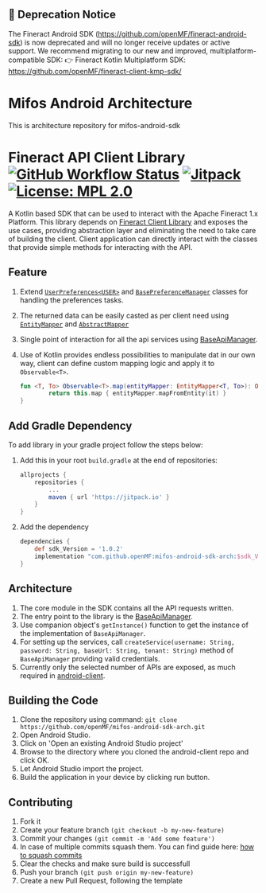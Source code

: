 ## 🚨 Deprecation Notice
The Fineract Android SDK (https://github.com/openMF/fineract-android-sdk) is now deprecated and will no longer receive updates or active support.
We recommend migrating to our new and improved, multiplatform-compatible SDK:
👉 Fineract Kotlin Multiplatform SDK: https://github.com/openMF/fineract-client-kmp-sdk/

# Mifos Android Architecture
This is architecture repository for mifos-android-sdk

# Fineract API Client Library  [![GitHub Workflow Status](https://img.shields.io/github/workflow/status/openMF/mifos-android-sdk-arch/Project%20Build)](https://github.com/openMF/mifos-android-sdk-arch/actions/workflows/build_check.yml) [![Jitpack](https://jitpack.io/v/openMF/mifos-android-sdk-arch.svg)](https://jitpack.io/#openMF/mifos-android-sdk-arch) [![License: MPL 2.0](https://img.shields.io/badge/License-MPL%202.0-brightgreen.svg)](https://opensource.org/licenses/MPL-2.0)

A Kotlin based SDK that can be used to interact with the Apache Fineract 1.x Platform. This library depends on [Fineract Client Library](https://github.com/openMF/fineract-client) and exposes the use cases, providing abstraction layer and eliminating the need to take care of building the client. Client application can directly interact with the classes that provide simple methods for interacting with the API.

## Feature
1. Extend [`UserPreferences<USER>`](https://github.com/openMF/mifos-android-sdk-arch/blob/development/core/src/main/java/org/mifos/core/sharedpreference/UserPreferences.kt) and [`BasePreferenceManager`](https://github.com/openMF/mifos-android-sdk-arch/blob/development/core/src/main/java/org/mifos/core/sharedpreference/BasePreferenceManager.kt) classes for handling the preferences tasks.
2. The returned data can be easily casted as per client need using [`EntityMapper`](https://github.com/openMF/mifos-android-sdk-arch/blob/development/core/src/main/java/org/mifos/core/data/EntityMapper.kt) and [`AbstractMapper`](https://github.com/openMF/mifos-android-sdk-arch/blob/development/core/src/main/java/org/mifos/core/data/AbstractMapper.kt)
3. Single point of interaction for all the api services using [BaseApiManager](https://github.com/openMF/mifos-android-sdk-arch/blob/development/core/src/main/java/org/mifos/core/apimanager/BaseApiManager.kt).
4. Use of Kotlin provides endless possibilities to manipulate dat in our own way, client can define custom mapping logic and apply it to `Observable<T>`.

    ```kotlin
    fun <T, To> Observable<T>.map(entityMapper: EntityMapper<T, To>): Observable<To> {
            return this.map { entityMapper.mapFromEntity(it) }
    }
    ```

## Add Gradle Dependency

To add library in your gradle project follow the steps below:

1. Add this in your root `build.gradle` at the end of repositories:
    ```groovy
    allprojects {
        repositories {
            ...
            maven { url 'https://jitpack.io' }
        }
    }
    ```
2. Add the dependency
   ```groovy
   dependencies {
       def sdk_Version = '1.0.2'
       implementation "com.github.openMF:mifos-android-sdk-arch:$sdk_Version"
   }
   ```

## Architecture
1. The core module in the SDK contains all the API requests written.
2. The entry point to the library is the [BaseApiManager](https://github.com/openMF/mifos-android-sdk-arch/blob/development/core/src/main/java/org/mifos/core/apimanager/BaseApiManager.kt).
3. Use companion object's `getInstance()` function to get the instance of the implementation of `BaseApiManager`.
4. For setting up the services, call `createService(username: String, password: String, baseUrl: String, tenant: String)` method of `BaseApiManager` providing valid credentials.
5. Currently only the selected number of APIs are exposed, as much required in [android-client](https://github.com/openMF/android-client).

## Building the Code
1. Clone the repository using command: `git clone https://github.com/openMF/mifos-android-sdk-arch.git`
2. Open Android Studio.
3. Click on 'Open an existing Android Studio project'
4. Browse to the directory where you cloned the android-client repo and click OK.
5. Let Android Studio import the project.
6. Build the application in your device by clicking run button.

## Contributing
1. Fork it
2. Create your feature branch `(git checkout -b my-new-feature)`
3. Commit your changes `(git commit -m 'Add some feature')`
4. In case of multiple commits squash them. You can find guide here: [how to squash commits](https://medium.com/@slamflipstrom/a-beginners-guide-to-squashing-commits-with-git-rebase-8185cf6e62ec)
4. Clear the checks and make sure build is successfull
5. Push your branch `(git push origin my-new-feature)`
6. Create a new Pull Request, following the template
